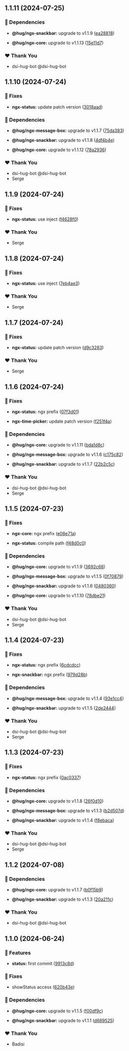 ## 1.1.11 (2024-07-25)


### 🌱 Dependencies

- **@hug/ngx-snackbar:** upgrade to v1.1.9 ([ea28818](https://github.com/DSI-HUG/ngx-components/commit/ea28818))

- **@hug/ngx-core:** upgrade to v1.1.13 ([15e11d7](https://github.com/DSI-HUG/ngx-components/commit/15e11d7))


### ❤️  Thank You

- dsi-hug-bot @dsi-hug-bot

## 1.1.10 (2024-07-24)


### 🐛 Fixes

- **ngx-status:** update patch version ([3018aad](https://github.com/DSI-HUG/ngx-components/commit/3018aad))


### 🌱 Dependencies

- **@hug/ngx-message-box:** upgrade to v1.1.7 ([75da383](https://github.com/DSI-HUG/ngx-components/commit/75da383))

- **@hug/ngx-snackbar:** upgrade to v1.1.8 ([4df4b4e](https://github.com/DSI-HUG/ngx-components/commit/4df4b4e))

- **@hug/ngx-core:** upgrade to v1.1.12 ([78a2936](https://github.com/DSI-HUG/ngx-components/commit/78a2936))


### ❤️  Thank You

- dsi-hug-bot @dsi-hug-bot
- Serge

## 1.1.9 (2024-07-24)


### 🐛 Fixes

- **ngx-status:** use inject ([f4628f0](https://github.com/DSI-HUG/ngx-components/commit/f4628f0))


### ❤️  Thank You

- Serge

## 1.1.8 (2024-07-24)


### 🐛 Fixes

- **ngx-status:** use inject ([7eb4ae3](https://github.com/DSI-HUG/ngx-components/commit/7eb4ae3))


### ❤️  Thank You

- Serge

## 1.1.7 (2024-07-24)


### 🐛 Fixes

- **ngx-status:** update patch version ([d9c3283](https://github.com/DSI-HUG/ngx-components/commit/d9c3283))


### ❤️  Thank You

- Serge

## 1.1.6 (2024-07-24)


### 🐛 Fixes

- **ngx-status:** ngx prefix ([07f3d01](https://github.com/DSI-HUG/ngx-components/commit/07f3d01))

- **ngx-time-picker:** update patch version ([f251f4a](https://github.com/DSI-HUG/ngx-components/commit/f251f4a))


### 🌱 Dependencies

- **@hug/ngx-core:** upgrade to v1.1.11 ([bda1d8c](https://github.com/DSI-HUG/ngx-components/commit/bda1d8c))

- **@hug/ngx-message-box:** upgrade to v1.1.6 ([c175c82](https://github.com/DSI-HUG/ngx-components/commit/c175c82))

- **@hug/ngx-snackbar:** upgrade to v1.1.7 ([22b2c5c](https://github.com/DSI-HUG/ngx-components/commit/22b2c5c))


### ❤️  Thank You

- dsi-hug-bot @dsi-hug-bot
- Serge

## 1.1.5 (2024-07-23)


### 🐛 Fixes

- **ngx-core:** ngx prefix ([e08e71a](https://github.com/DSI-HUG/ngx-components/commit/e08e71a))

- **ngx-status:** compile path ([f48d0c0](https://github.com/DSI-HUG/ngx-components/commit/f48d0c0))


### 🌱 Dependencies

- **@hug/ngx-core:** upgrade to v1.1.9 ([3692c68](https://github.com/DSI-HUG/ngx-components/commit/3692c68))

- **@hug/ngx-message-box:** upgrade to v1.1.5 ([0f70879](https://github.com/DSI-HUG/ngx-components/commit/0f70879))

- **@hug/ngx-snackbar:** upgrade to v1.1.6 ([0480360](https://github.com/DSI-HUG/ngx-components/commit/0480360))

- **@hug/ngx-core:** upgrade to v1.1.10 ([78dbe21](https://github.com/DSI-HUG/ngx-components/commit/78dbe21))


### ❤️  Thank You

- dsi-hug-bot @dsi-hug-bot
- Serge

## 1.1.4 (2024-07-23)


### 🐛 Fixes

- **ngx-status:** ngx prefix ([6cdcdcc](https://github.com/DSI-HUG/ngx-components/commit/6cdcdcc))

- **ngx-snackbar:** ngx prefix ([979d28b](https://github.com/DSI-HUG/ngx-components/commit/979d28b))


### 🌱 Dependencies

- **@hug/ngx-message-box:** upgrade to v1.1.4 ([93e1cc4](https://github.com/DSI-HUG/ngx-components/commit/93e1cc4))

- **@hug/ngx-snackbar:** upgrade to v1.1.5 ([2de2444](https://github.com/DSI-HUG/ngx-components/commit/2de2444))


### ❤️  Thank You

- dsi-hug-bot @dsi-hug-bot
- Serge

## 1.1.3 (2024-07-23)


### 🐛 Fixes

- **ngx-status:** ngx prefix ([0ac0337](https://github.com/DSI-HUG/ngx-components/commit/0ac0337))


### 🌱 Dependencies

- **@hug/ngx-core:** upgrade to v1.1.8 ([26f0d10](https://github.com/DSI-HUG/ngx-components/commit/26f0d10))

- **@hug/ngx-message-box:** upgrade to v1.1.3 ([b2d507d](https://github.com/DSI-HUG/ngx-components/commit/b2d507d))

- **@hug/ngx-snackbar:** upgrade to v1.1.4 ([f8ebaca](https://github.com/DSI-HUG/ngx-components/commit/f8ebaca))


### ❤️  Thank You

- dsi-hug-bot @dsi-hug-bot
- Serge

## 1.1.2 (2024-07-08)

### 🌱 Dependencies

-   **@hug/ngx-core:** upgrade to v1.1.7 ([b0f15b9](https://github.com/DSI-HUG/ngx-components/commit/b0f15b9))

-   **@hug/ngx-snackbar:** upgrade to v1.1.3 ([20a211c](https://github.com/DSI-HUG/ngx-components/commit/20a211c))

### ❤️ Thank You

-   dsi-hug-bot @dsi-hug-bot

## 1.1.0 (2024-06-24)

### 🚀 Features

-   **status:** first commit ([9913c8d](https://github.com/DSI-HUG/ngx-components/commit/9913c8d))

### 🐛 Fixes

-   showStatus access ([620b43e](https://github.com/DSI-HUG/ngx-components/commit/620b43e))

### 🌱 Dependencies

-   **@hug/ngx-core:** upgrade to v1.1.5 ([f00df9c](https://github.com/DSI-HUG/ngx-components/commit/f00df9c))

-   **@hug/ngx-snackbar:** upgrade to v1.1.1 ([d689525](https://github.com/DSI-HUG/ngx-components/commit/d689525))

### ❤️ Thank You

-   Badisi
